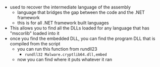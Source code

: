 - used to recover the intermediate language of the assembly
	- language that bridges the gap between the code and the .NET framework
	- this is for all .NET framework built languages
- This allows you to find all the DLLs loaded for any language that has "mscorlib" loaded into it
- once you find the embedded DLL, you can find the program DLL that is compiled from the script
	- you can run this function from rundll23
		- `rundll32 Malware.cryptlib64.dll,embed`
	- now you can find where it puts whatever it ran